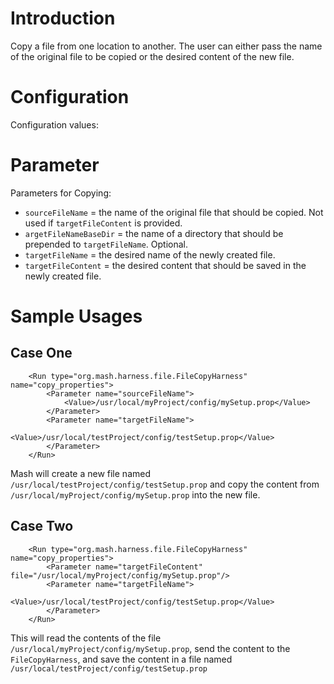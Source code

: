 # Introduction #
Copy a file from one location to another. 
The user can either pass the name of the original file to be copied or the desired content of the new file.

# Configuration #
Configuration values:


# Parameter #
Parameters for Copying:
  * `sourceFileName` = the name of the original file that should be copied.  Not used if `targetFileContent` is provided.
  * `argetFileNameBaseDir` = the name of a directory that should be prepended to `targetFileName`.  Optional.
  * `targetFileName` = the desired name of the newly created file.
  * `targetFileContent` = the desired content that should be saved in the newly created file.

# Sample Usages #
## Case One ##
```
    <Run type="org.mash.harness.file.FileCopyHarness" name="copy_properties">        
        <Parameter name="sourceFileName">
            <Value>/usr/local/myProject/config/mySetup.prop</Value>
        </Parameter>
        <Parameter name="targetFileName">
            <Value>/usr/local/testProject/config/testSetup.prop</Value>
        </Parameter>        
    </Run>
```
Mash will create a new file named `/usr/local/testProject/config/testSetup.prop` and copy the content from 
`/usr/local/myProject/config/mySetup.prop` into the new file.

## Case Two ##

```
    <Run type="org.mash.harness.file.FileCopyHarness" name="copy_properties">        
        <Parameter name="targetFileContent" file="/usr/local/myProject/config/mySetup.prop"/>
        <Parameter name="targetFileName">
            <Value>/usr/local/testProject/config/testSetup.prop</Value>
        </Parameter>        
    </Run>
```
This will read the contents of the file `/usr/local/myProject/config/mySetup.prop`, send the content to the 
`FileCopyHarness`, and save the content in a file named `/usr/local/testProject/config/testSetup.prop`